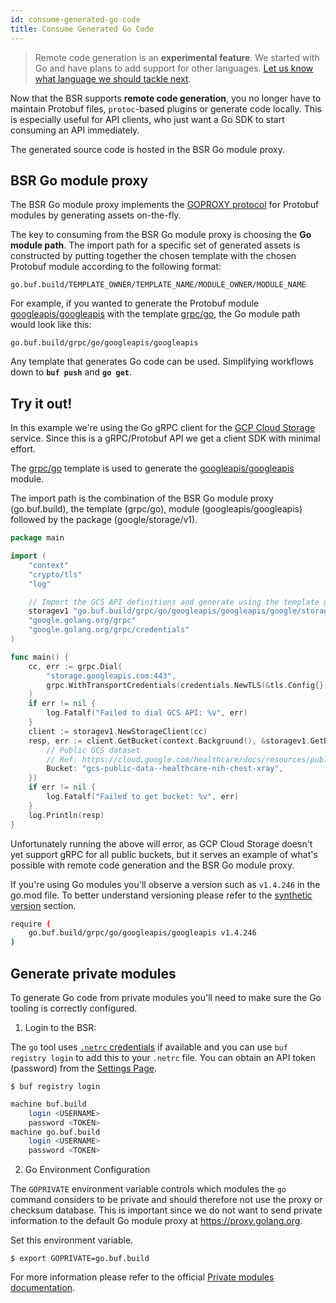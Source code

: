 ```yaml
---
id: consume-generated-go-code
title: Consume Generated Go Code
---
```


> Remote code generation is an **experimental feature**. We started with Go and have plans to add support for other languages. [Let us know what language we should tackle next](../../contact.md).

Now that the BSR supports **remote code generation**, you no longer have to maintain Protobuf files, `protoc`-based plugins or generate code locally. This is especially useful for API clients, who just want a Go SDK to start consuming an API immediately.

The generated source code is hosted in the BSR Go module proxy.

## BSR Go module proxy

The BSR Go module proxy implements the [GOPROXY protocol](https://golang.org/ref/mod#goproxy-protocol) for Protobuf modules by generating assets on-the-fly.

The key to consuming from the BSR Go module proxy is choosing the **Go module path**. The import path for a specific set of generated assets is constructed by putting together the chosen template with the chosen Protobuf module according to the following format:

```
go.buf.build/TEMPLATE_OWNER/TEMPLATE_NAME/MODULE_OWNER/MODULE_NAME
```

For example, if you wanted to generate the Protobuf module [googleapis/googleapis](https://buf.build/googleapis/googleapis) with the template [grpc/go](https://buf.build/grpc/templates/go), the Go module path would look like this:

```
go.buf.build/grpc/go/googleapis/googleapis
```

Any template that generates Go code can be used. Simplifying workflows down to **`buf push`** and **`go get`**.

## Try it out!

In this example we're using the Go gRPC client for the [GCP Cloud Storage](https://cloud.google.com/storage) service. Since this is a gRPC/Protobuf API we get a client SDK with minimal effort.

The [grpc/go](https://buf.build/grpc/templates/go) template is used to generate the [googleapis/googleapis](https://buf.build/googleapis/googleapis) module.

The import path is the combination of the BSR Go module proxy (go.buf.build), the template (grpc/go), module (googleapis/googleapis) followed by the package (google/storage/v1).

```go {9}
package main

import (
	"context"
	"crypto/tls"
	"log"

	// Import the GCS API definitions and generate using the template grpc/go.
	storagev1 "go.buf.build/grpc/go/googleapis/googleapis/google/storage/v1"
	"google.golang.org/grpc"
	"google.golang.org/grpc/credentials"
)

func main() {
	cc, err := grpc.Dial(
		"storage.googleapis.com:443",
		grpc.WithTransportCredentials(credentials.NewTLS(&tls.Config{})),
	)
	if err != nil {
		log.Fatalf("Failed to dial GCS API: %v", err)
	}
	client := storagev1.NewStorageClient(cc)
	resp, err := client.GetBucket(context.Background(), &storagev1.GetBucketRequest{
		// Public GCS dataset
		// Ref: https://cloud.google.com/healthcare/docs/resources/public-datasets/nih-chest
		Bucket: "gcs-public-data--healthcare-nih-chest-xray",
	})
	if err != nil {
		log.Fatalf("Failed to get bucket: %v", err)
	}
	log.Println(resp)
}
```

Unfortunately running the above will error, as GCP Cloud Storage doesn't yet support gRPC for all public buckets, but it serves an example of what's possible with remote code generation and the BSR Go module proxy.

If you're using Go modules you'll observe a version such as `v1.4.246` in the go.mod file. To better understand versioning please refer to the [synthetic version](overview.md#synthetic-versions) section.

```sh title="go.mod"
require (
	go.buf.build/grpc/go/googleapis/googleapis v1.4.246
)
```

## Generate private modules

To generate Go code from private modules you'll need to make sure the Go tooling is correctly configured.

1. Login to the BSR:

The `go` tool uses [`.netrc` credentials](https://golang.org/ref/mod#private-module-proxy-auth) if available and you can use `buf registry login` to add this to your `.netrc` file.
You can obtain an API token (password) from the [Settings Page](https://buf.build/settings/user).

```terminal
$ buf registry login
```

```sh title="~/.netrc"
machine buf.build
    login <USERNAME>
    password <TOKEN>
machine go.buf.build
    login <USERNAME>
    password <TOKEN>
```

2. Go Environment Configuration

The `GOPRIVATE` environment variable controls which modules the `go` command considers to be private and should therefore not use the proxy or checksum database. This is important since we do not want to send private information to the default Go module proxy at https://proxy.golang.org.

Set this environment variable.

```terminal
$ export GOPRIVATE=go.buf.build
```

For more information please refer to the official [Private modules documentation](https://golang.org/ref/mod#private-modules).
